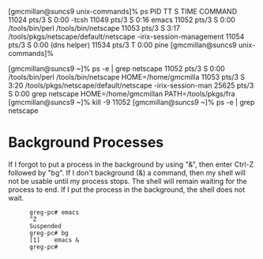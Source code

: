 [gmcmillan@suncs9 unix-commands]% ps
   PID TT       S  TIME COMMAND
 11024 pts/3    S  0:00 -tcsh
 11049 pts/3    S  0:16 emacs
 11052 pts/3    S  0:00 /tools/bin/perl /tools/bin/netscape
 11053 pts/3    S  3:17 /tools/pkgs/netscape/default/netscape -irix-session-management
 11054 pts/3    S  0:00 (dns helper)
 11534 pts/3    T  0:00 pine
[gmcmillan@suncs9 unix-commands]% 



[gmcmillan@suncs9 ~]% ps -e | grep netscape
 11052 pts/3    S  0:00 /tools/bin/perl /tools/bin/netscape HOME=/home/gmcmilla
 11053 pts/3    S  3:20 /tools/pkgs/netscape/default/netscape -irix-session-man
 25625 pts/3    S  0:00 grep netscape HOME=/home/gmcmillan PATH=/tools/pkgs/fra
[gmcmillan@suncs9 ~]% kill -9 11052
[gmcmillan@suncs9 ~]% ps -e | grep netscape

# Background Processes

If I forgot to put a process in the background by using "&", then
enter Ctrl-Z followed by "bg". If I don't background (&) a command,
then my shell will not be usable until my process stops. The shell
will remain waiting for the process to end. If I put the process in
the background, the shell does not wait.

```
      greg-pc# emacs
      ^Z
      Suspended
      greg-pc# bg
      [1]    emacs &
      greg-pc#
```
